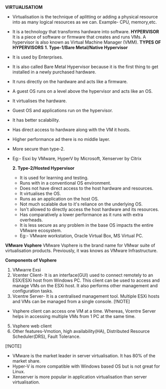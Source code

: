 **VIRTUALISATIOM**
- Virtualisation is the technique of aplitting or adding a physical resource into as many logical resources as we can. Example- CPU, memory,etc.
- It is a technology that transforms hardware into software.
**HYPERVISOR**
  It is a piece of software or firmware that creates and runs VMs. A hypervisor is also known as Virtual Machine Manager (VMM).
**TYPES OF HYPERVISORS**
  **1. Type-1/Bare Metal/Native Hypervisor**
- It is used by Enterprises.
- It is also called Bare Metal Hypervisor because it is the first thing to get installed in a newly purchased hardware.
- It runs directly on the hardware and acts like a firmware.
- A guest OS runs on a level above the hypervisor and acts like an OS.
- It virtualises the hardware.
- Guest OS and applications run on the hypervisor.
- It has better scalability.
- Has direct access to hardware along with the VM it hosts.
- Higher performance ad there is no middle layer.
- More secure than type-2.
- Eg:- Esxi by VMware, HyperV by Microsoft, Xenserver by Citrix

  **2. Type-2/Hosted Hypervisor**
  - It is used for learning and testing.
  - Runs with in a conventional OS environment.
  - Does not have direct access to the host hardware and resources.
  - It virtualises the OS.
  - Runs as an application on the host OS.
  - Not much scalable due to it's reliance on the underlying OS.
  - Isn't allowed to directly access the host hardware and its resources.
  - Has comparatively a lower performance as it runs with extra overheads.
  - It is less secure as any problem in the base OS impacts the entire VMware ecosystem.
  - Eg:- VMware workstation, Oracle Virtual Box, MS Virtual PC.
 
**VMware Vsphere**
VMware Vsphere is the brand name for VMwar suite of virtualisation products. Previously, it was knows as VMware Infrastructure.

**Components of Vsphere**
1. VMwarre Exsi
2. Vcenter Client- It is an interface(GUI) used to connect remotely to an ESX/ESXi host from Windows PC. This client can be used to access and manage VMs on the ESXi host. It also performs other management and configuration tasks.
3. Vcentre Server- It is a centralised management tool. Multiple ESXi hosts and VMs can be managed from a single console.
[!NOTE] 
- Vsphere client can access one VM at a time. Whereas, Vcentre Server helps in accessing multiple VMs from 1 PC at the same time.
5. Vsphere web client
6. Other features-Vmotion, high availability(HA), Distributed Resource Scheduler(DRS), Fault Tolerance.

[!NOTE]
- VMware is the market leader in server virtualisation. It has 80% of the market share.
- Hyper-V is more compatible with Windows based OS but is not great for Linux.
- Xenserver is more popular in application virtualisation than server virtualisation.
